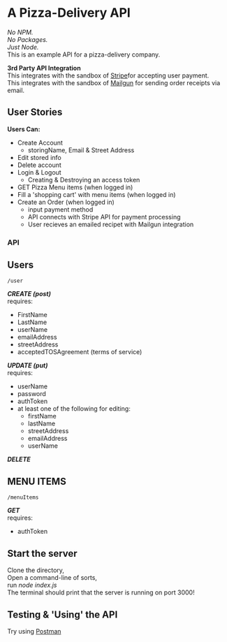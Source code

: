 # A Pizza-Delivery API

*No NPM.*  
*No Packages.*  
*Just Node.*  
This is an example API for a pizza-delivery company.  
  
**3rd Party API Integration**  
This integrates with the sandbox of [Stripe](https://stripe.com/)for accepting user payment.  
This integrates with the sandbox of [Mailgun](https://www.mailgun.com) for sending order receipts via email.  
  
## User Stories  
**Users Can:**  
- Create Account  
	- storingName, Email & Street Address  
- Edit stored info  
- Delete account  
- Login & Logout  
	- Creating & Destroying an access token  
- GET Pizza Menu items (when logged in)  
- Fill a 'shopping cart' with menu items (when logged in)  
- Create an Order (when logged in)  
	- input payment method  
	- API connects with Stripe API for payment processing  
	- User recieves an emailed recipet with Mailgun integration  
  
  
### API
## Users  

	/user  

***CREATE (post)***   
requires:  
- FirstName  
- LastName  
- userName  
- emailAddress  
- streetAddress  
- acceptedTOSAgreement (terms of service)

***UPDATE (put)***  
requires:  
- userName  
- password  
- authToken  
- at least one of the following for editing:  
	- firstName  
	- lastName  
	- streetAddress  
	- emailAddress  
	- userName  

***DELETE***   


## MENU ITEMS  

	/menuItems  

***GET***  
requires:  
- authToken  



	



## Start the server
Clone the directory,  
Open a command-line of sorts,  
run _node index.js_  
The terminal should print that the server is running on port 3000!

## Testing & 'Using' the API
Try using [Postman](https://www.getpostman.com/)  